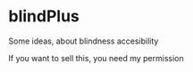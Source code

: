 # blindPlus

Some ideas, about blindness accesibility

If you want to sell this, you need my permission